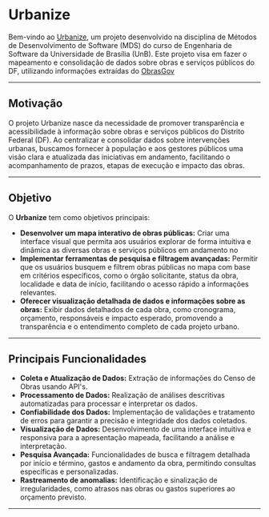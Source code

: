 # Urbanize

Bem-vindo ao [Urbanize](https://urbanizemds.netlify.app/), um projeto desenvolvido na disciplina de Métodos de Desenvolvimento de Software (MDS) do curso de Engenharia de Software da Universidade de Brasília (UnB). Este projeto visa em fazer o mapeamento e consolidação de dados sobre obras e serviços públicos do DF, utilizando informações extraídas do [ObrasGov](https://obrasgov.sistema.gov.br/cipi-frontend/pesquisa-aberta-projetos)

---

## Motivação 

O projeto Urbanize nasce da necessidade de promover transparência e acessibilidade à informação sobre obras e serviços públicos do Distrito Federal (DF). Ao centralizar e consolidar dados sobre intervenções urbanas, buscamos fornecer à população e aos gestores públicos uma visão clara e atualizada das iniciativas em andamento, facilitando o acompanhamento de prazos, etapas de execução e impacto das obras.

---

## Objetivo

O **Urbanize** tem como objetivos principais:

- **Desenvolver um mapa interativo de obras públicas:** Criar uma interface visual que permita aos usuários explorar de forma intuitiva e dinâmica as diversas obras e serviços públicos em andamento no
- **Implementar ferramentas de pesquisa e filtragem avançadas:** Permitir que os usuários busquem e filtrem obras públicas no mapa com base em critérios específicos, como o órgão solicitante, status da obra, localidade e data de início, facilitando o acesso rápido a informações relevantes.
- **Oferecer visualização detalhada de dados e informações sobre as obras:** Exibir dados detalhados de cada obra, como cronograma, orçamento, responsáveis e impacto esperado, promovendo a transparência e o entendimento completo de cada projeto urbano.

---

## Principais Funcionalidades

- **Coleta e Atualização de Dados:** Extração de informações do Censo de Obras usando API's.
- **Processamento de Dados:** Realização de análises descritivas automatizadas para processar e interpretar os dados.
- **Confiabilidade dos Dados:** Implementação de validações e tratamento de erros para garantir a precisão e integridade dos dados coletados.
- **Visualização de Dados:** Desenvolvimento de uma interface intuitiva e responsiva para a apresentação mapeada, facilitando a análise e interpretação.
- **Pesquisa Avançada:** Funcionalidades de busca e filtragem detalhada por início e término, gastos e andamento da obra, permitindo consultas específicas e personalizadas.
- **Rastreamento de anomalias:** Identificação e sinalização de irregularidades, como atrasos nas obras ou gastos superiores ao orçamento previsto.


---


